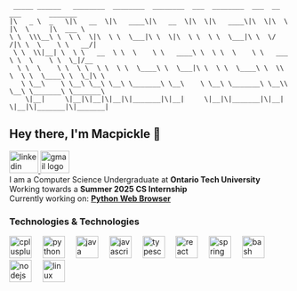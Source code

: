 ```
 _____ ______   ________  ________  ________  ___  ________  ___  __    ___       _______      
|\   _ \  _   \|\   __  \|\   ____\|\   __  \|\  \|\   ____\|\  \|\  \ |\  \     |\  ___ \     
\ \  \\\__\ \  \ \  \|\  \ \  \___|\ \  \|\  \ \  \ \  \___|\ \  \/  /|\ \  \    \ \   __/|    
 \ \  \\|__| \  \ \   __  \ \  \    \ \   ____\ \  \ \  \    \ \   ___  \ \  \    \ \  \_|/__  
  \ \  \    \ \  \ \  \ \  \ \  \____\ \  \___|\ \  \ \  \____\ \  \\ \  \ \  \____\ \  \_|\ \ 
   \ \__\    \ \__\ \__\ \__\ \_______\ \__\    \ \__\ \_______\ \__\\ \__\ \_______\ \_______\
    \|__|     \|__|\|__|\|__|\|_______|\|__|     \|__|\|_______|\|__| \|__|\|_______|\|_______|
```

## Hey there, I'm Macpickle 👋
<div align="left">
  <a href="https://www.linkedin.com/in/dylan-macleod/" target="_blank">
    <img src="https://raw.githubusercontent.com/maurodesouza/profile-readme-generator/master/src/assets/icons/social/linkedin/default.svg" width="52" height="40" alt="linkedin logo"  />
  </a>
  <a href="mailto:dylanmacleod2005@gmail.com" target="_blank">
    <img src="https://raw.githubusercontent.com/maurodesouza/profile-readme-generator/master/src/assets/icons/social/gmail/default.svg" width="52" height="40" alt="gmail logo"  />
  </a>
</div>
I am a Computer Science Undergraduate at <strong>Ontario Tech University</strong> <br>
Working towards a <strong>Summer 2025 CS Internship</strong> <br>
Currently working on: <strong><a href="https://github.com/Macpickle/Web-Browser">Python Web Browser</a></strong>

### Technologies & Technologies
<div align="left">
  <img src="https://cdn.jsdelivr.net/gh/devicons/devicon/icons/cplusplus/cplusplus-original.svg" height="40" alt="cplusplus logo"  />
  <img width="12" />
  <img src="https://cdn.jsdelivr.net/gh/devicons/devicon/icons/python/python-original.svg" height="40" alt="python logo"  />
  <img width="12" />
  <img src="https://cdn.jsdelivr.net/gh/devicons/devicon/icons/java/java-original.svg" height="40" alt="java logo"  />
  <img width="12" />
  <img src="https://cdn.jsdelivr.net/gh/devicons/devicon/icons/javascript/javascript-original.svg" height="40" alt="javascript logo"  />
  <img width="12" />
  <img src="https://cdn.jsdelivr.net/gh/devicons/devicon/icons/typescript/typescript-original.svg" height="40" alt="typescript logo"  />
  <img width="12" />
  <img src="https://cdn.jsdelivr.net/gh/devicons/devicon/icons/react/react-original.svg" height="40" alt="react logo"  />
  <img width="12" />
  <img src="https://cdn.jsdelivr.net/gh/devicons/devicon/icons/spring/spring-original.svg" height="40" alt="spring logo"  />
  <img width="12" />
  <img src="https://cdn.jsdelivr.net/gh/devicons/devicon/icons/bash/bash-original.svg" height="40" alt="bash logo"  />
  <img width="12" />
  <img src="https://cdn.jsdelivr.net/gh/devicons/devicon/icons/nodejs/nodejs-original.svg" height="40" alt="nodejs logo"  />
  <img width="12" />
  <img src="https://cdn.jsdelivr.net/gh/devicons/devicon/icons/linux/linux-original.svg" height="40" alt="linux logo"  />
</div>
